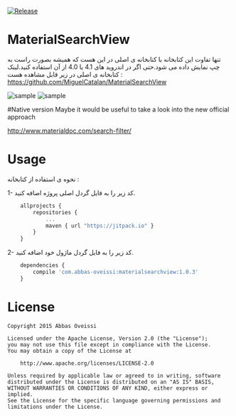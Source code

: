 [![Release](https://jitpack.io/v/abbas-oveissi/MaterialSearchView.svg)](https://jitpack.io/#abbas-oveissi/MaterialSearchView)

# MaterialSearchView
تنها تفاوت این کتابخانه با کتابخانه ی اصلی در این هست که همیشه بصورت راست به چپ نمایش داده می شود.حتی اگر در اندروید های 4.1 یا 4.0 از آن استفاده کنید.لینک کتابخانه ی اصلی در زیر قابل مشاهده هست :
<a href="https://github.com/MiguelCatalan/MaterialSearchView">https://github.com/MiguelCatalan/MaterialSearchView</a>

![sample](https://raw.githubusercontent.com/MiguelCatalan/MaterialSearchView/master/art/voice.gif) ![sample](https://raw.githubusercontent.com/MiguelCatalan/MaterialSearchView/master/art/default.gif)


#Native version
Maybe it would be useful to take a look into the new official approach

http://www.materialdoc.com/search-filter/

# Usage
نحوه ی استفاده از کتابخانه :

1- کد زیر را به فایل گردل اصلی پروژه اضافه کنید.
```javascript
	allprojects {
		repositories {
			...
			maven { url "https://jitpack.io" }
		}
	}
```
2- کد زیر را به فایل گردل ماژول خود اضافه کنید.
```javascript
	dependencies {
    	compile 'com.abbas-oveissi:materialsearchview:1.0.3'
	}
```


# License
	Copyright 2015 Abbas Oveissi

	Licensed under the Apache License, Version 2.0 (the "License");
	you may not use this file except in compliance with the License.
	You may obtain a copy of the License at

		http://www.apache.org/licenses/LICENSE-2.0

	Unless required by applicable law or agreed to in writing, software
	distributed under the License is distributed on an "AS IS" BASIS,
	WITHOUT WARRANTIES OR CONDITIONS OF ANY KIND, either express or implied.
	See the License for the specific language governing permissions and
	limitations under the License.
